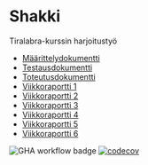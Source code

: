 # Shakki
Tiralabra-kurssin harjoitustyö

- [Määrittelydokumentti](https://github.com/Sam0ni/Shakki/blob/main/dokumentaatio/m%C3%A4%C3%A4rittelydokumentti.md)
- [Testausdokumentti](https://github.com/Sam0ni/Shakki/blob/main/dokumentaatio/testausdokumentti.md)
- [Toteutusdokumentti](https://github.com/Sam0ni/Shakki/blob/main/dokumentaatio/toteutusdokumentti.md)
- [Viikkoraportti 1](https://github.com/Sam0ni/Shakki/blob/main/dokumentaatio/Viikkoraportti_1.md)
- [Viikkoraportti 2](https://github.com/Sam0ni/Shakki/blob/main/dokumentaatio/Viikkoraportti_2.md)
- [Viikkoraportti 3](https://github.com/Sam0ni/Shakki/blob/main/dokumentaatio/Viikkoraportti_3.md)
- [Viikkoraportti 4](https://github.com/Sam0ni/Shakki/blob/main/dokumentaatio/Viikkoraportti_4.md)
- [Viikkoraportti 5](https://github.com/Sam0ni/Shakki/blob/main/dokumentaatio/Viikkoraportti_5.md)
- [Viikkoraportti 6](https://github.com/Sam0ni/Shakki/blob/main/dokumentaatio/Viikkoraportti_6.md)


![GHA workflow badge](https://github.com/Sam0ni/Shakki/workflows/CI/badge.svg)
[![codecov](https://codecov.io/gh/Sam0ni/Shakki/branch/main/graph/badge.svg?token=8J2MHSTWHR)](https://codecov.io/gh/Sam0ni/Shakki)

